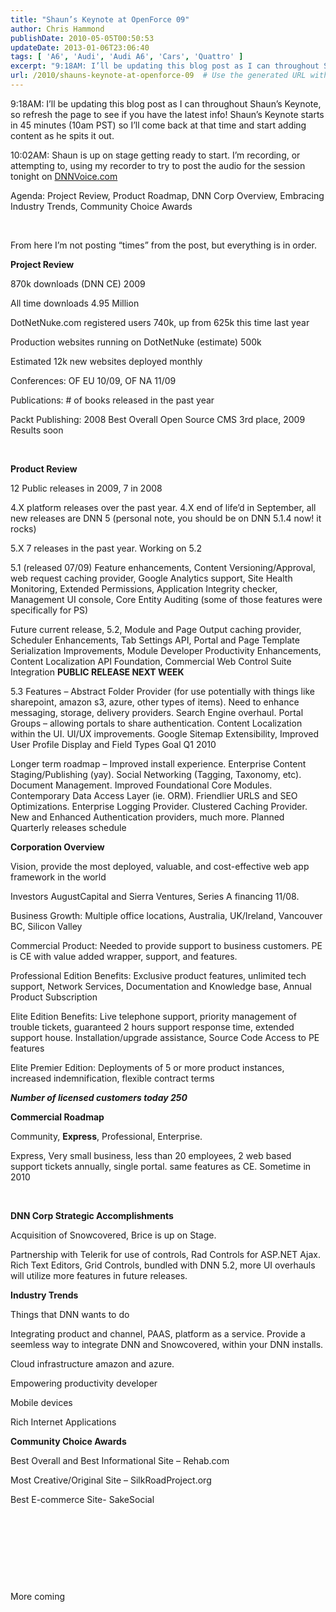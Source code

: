 ```yaml
---
title: "Shaun’s Keynote at OpenForce 09"
author: Chris Hammond
publishDate: 2010-05-05T00:50:53
updateDate: 2013-01-06T23:06:40
tags: [ 'A6', 'Audi', 'Audi A6', 'Cars', 'Quattro' ]
excerpt: "9:18AM: I’ll be updating this blog post as I can throughout Shaun’s Keynote, so refresh the page to see if you have the latest info! Shaun’s Keynote starts in 45 minutes (10am PST) so I’ll come back at that time and start adding content as he spits it out.  10:02AM: Shaun is up on stage getting ready to start. I’m recording, or attempting to, using my recorder to try to post the audio for the session tonight on DNNVoice.com  Agenda: Project Review, Product Roadmap, DNN Corp Overview, Embracing Industry Trends, Community Choice Awards     From here I’m not posting “times” from the post, but everything is in order.  Project Review  870k downloads (DNN CE) 2009  All time downloads 4.95 Million  DotNetNuke.com registered users 740k, up from 625k this time last year  Production websites running on DotNetNuke (estimate) 500k  Estimated 12k new websites deployed monthly  Conferences: OF EU 10/09, OF NA 11/09  Publications: # of books released in the past year  Packt Publishing: 2008 Best Overall Open Source CMS 3rd place, 2009 Results soon     Product Review  12 Public releases in 2009, 7 in 2008  4.X platform releases over the past year. 4.X end of life’d in September, all new releases are DNN 5 (personal note, you should be on DNN 5.1.4 now! it rocks)  5.X 7 releases in the past year. Working on 5.2  5.1 (released 07/09) Feature enhancements, Content Versioning/Approval, web request caching provider, Google Analytics support, Site Health Monitoring, Extended Permissions, Application Integrity checker, Management UI console, Core Entity Auditing (some of those features were specifically for PS)  Future current release, 5.2, Module and Page Output caching provider, Scheduler Enhancements, Tab Settings API, Portal and Page Template Serialization Improvements, Module Developer Productivity Enhancements, Content Localization API Foundation, Commercial Web Control Suite Integration PUBLIC RELEASE NEXT WEEK  5.3 Features – Abstract Folder Provider (for use potentially with things like sharepoint, amazon s3, azure, other types of items). Need to enhance messaging, storage, delivery providers. Search Engine overhaul. Portal Groups – allowing portals to share authentication. Content Localization within the UI. UI/UX improvements. Google Sitemap Extensibility, Improved User Profile Display and Field Types Goal Q1 2010  Longer term roadmap – Improved install experience. Enterprise Content Staging/Publishing (yay). Social Networking (Tagging, Taxonomy, etc). Document Management. Improved Foundational Core Modules. Contemporary Data Access Layer (ie. ORM). Friendlier URLS and SEO Optimizations. Enterprise Logging Provider. Clustered Caching Provider. New and Enhanced Authentication providers, much more. Planned Quarterly releases schedule  Corporation Overview  Vision, provide the most deployed, valuable, and cost-effective web app framework in the world  Investors AugustCapital and Sierra Ventures, Series A financing 11/08.   Business Growth: Multiple office locations, Australia, UK/Ireland, Vancouver BC, Silicon Valley  Commercial Product: Needed to provide support to business customers. PE is CE with value added wrapper, support, and features.  Professional Edition Benefits: Exclusive product features, unlimited tech support, Network Services, Documentation and Knowledge base, Annual Product Subscription  Elite Edition Benefits: Live telephone support, priority management of trouble tickets, guaranteed 2 hours support response time, extended support house. Installation/upgrade assistance, Source Code Access to PE features  Elite Premier Edition: Deployments of 5 or more product instances, increased indemnification, flexible contract terms  Number of licensed customers today 250     Commercial Roadmap  Community, Express, Professional, Enterprise.   Express, Very small business, less than 20 employees, 2 web based support tickets annually, single portal. same features as CE. Sometime in 2010     DNN Corp Strategic Accomplishments  Acquisition of Snowcovered, Brice is up on Stage.   Partnership with Telerik for use of controls, Rad Controls for ASP.NET Ajax. Rich Text Editors, Grid Controls, bundled with DNN 5.2, more UI overhauls will utilize more features in future releases.    Industry Trends  Things that DNN wants to do  Integrating product and channel, PAAS, platform as a service. Provide a seemless way to integrate DNN and Snowcovered, within your DNN installs.   Cloud infrastructure amazon and azure.  Empowering productivity developer  Mobile devices  Rich Internet Applications    Community Choice Awards  Best Overall and Best Informational Site – Rehab.com  Most Creative/Original Site – SilkRoadProject.org   Best E-commerce Site- SakeSocial              More coming"
url: /2010/shauns-keynote-at-openforce-09  # Use the generated URL with year
---
```

<p>9:18AM: I’ll be updating this blog post as I can throughout Shaun’s Keynote, so refresh the page to see if you have the latest info! Shaun’s Keynote starts in 45 minutes (10am PST) so I’ll come back at that time and start adding content as he spits it out.</p>  <p>10:02AM: Shaun is up on stage getting ready to start. I’m recording, or attempting to, using my recorder to try to post the audio for the session tonight on <a href="https://www.dnnvoice.com/" target="_blank">DNNVoice.com</a></p>  <p>Agenda: Project Review, Product Roadmap, DNN Corp Overview, Embracing Industry Trends, Community Choice Awards</p>  <p> </p>  <p>From here I’m not posting “times” from the post, but everything is in order.</p>  <p><strong>Project Review</strong></p>  <p>870k downloads (DNN CE) 2009</p>  <p>All time downloads 4.95 Million</p>  <p>DotNetNuke.com registered users 740k, up from 625k this time last year</p>  <p>Production websites running on DotNetNuke (estimate) 500k</p>  <p>Estimated 12k new websites deployed monthly</p>  <p>Conferences: OF EU 10/09, OF NA 11/09</p>  <p>Publications: # of books released in the past year</p>  <p>Packt Publishing: 2008 Best Overall Open Source CMS 3rd place, 2009 Results soon</p>  <p> </p>  <p><strong>Product Review</strong></p>  <p>12 Public releases in 2009, 7 in 2008</p>  <p>4.X platform releases over the past year. 4.X end of life’d in September, all new releases are DNN 5 (personal note, you should be on DNN 5.1.4 now! it rocks)</p>  <p>5.X 7 releases in the past year. Working on 5.2</p>  <p>5.1 (released 07/09) Feature enhancements, Content Versioning/Approval, web request caching provider, Google Analytics support, Site Health Monitoring, Extended Permissions, Application Integrity checker, Management UI console, Core Entity Auditing (some of those features were specifically for PS)</p>  <p>Future current release, 5.2, Module and Page Output caching provider, Scheduler Enhancements, Tab Settings API, Portal and Page Template Serialization Improvements, Module Developer Productivity Enhancements, Content Localization API Foundation, Commercial Web Control Suite Integration <strong>PUBLIC RELEASE NEXT WEEK</strong></p>  <p>5.3 Features – Abstract Folder Provider (for use potentially with things like sharepoint, amazon s3, azure, other types of items). Need to enhance messaging, storage, delivery providers. Search Engine overhaul. Portal Groups – allowing portals to share authentication. Content Localization within the UI. UI/UX improvements. Google Sitemap Extensibility, Improved User Profile Display and Field Types Goal Q1 2010</p>  <p>Longer term roadmap – Improved install experience. Enterprise Content Staging/Publishing (yay). Social Networking (Tagging, Taxonomy, etc). Document Management. Improved Foundational Core Modules. Contemporary Data Access Layer (ie. ORM). Friendlier URLS and SEO Optimizations. Enterprise Logging Provider. Clustered Caching Provider. New and Enhanced Authentication providers, much more. Planned Quarterly releases schedule</p>  <p><strong>Corporation Overview</strong></p>  <p>Vision, provide the most deployed, valuable, and cost-effective web app framework in the world</p>  <p>Investors AugustCapital and Sierra Ventures, Series A financing 11/08. </p>  <p>Business Growth: Multiple office locations, Australia, UK/Ireland, Vancouver BC, Silicon Valley</p>  <p>Commercial Product: Needed to provide support to business customers. PE is CE with value added wrapper, support, and features.</p>  <p>Professional Edition Benefits: Exclusive product features, unlimited tech support, Network Services, Documentation and Knowledge base, Annual Product Subscription</p>  <p>Elite Edition Benefits: Live telephone support, priority management of trouble tickets, guaranteed 2 hours support response time, extended support house. Installation/upgrade assistance, Source Code Access to PE features</p>  <p>Elite Premier Edition: Deployments of 5 or more product instances, increased indemnification, flexible contract terms</p>  <p><em><strong>Number of licensed customers today 250 </strong></em></p>  <p><strong></strong></p>  <p><strong>Commercial Roadmap</strong></p>  <p>Community, <strong>Express</strong>, Professional, Enterprise. </p>  <p>Express, Very small business, less than 20 employees, 2 web based support tickets annually, single portal. same features as CE. Sometime in 2010</p>  <p> </p>  <p><strong>DNN Corp Strategic Accomplishments</strong></p>  <p>Acquisition of Snowcovered, Brice is up on Stage. </p>  <p>Partnership with Telerik for use of controls, Rad Controls for ASP.NET Ajax. Rich Text Editors, Grid Controls, bundled with DNN 5.2, more UI overhauls will utilize more features in future releases.</p>  <p><strong></strong></p>  <p><strong>Industry Trends</strong></p>  <p>Things that DNN wants to do</p>  <p>Integrating product and channel, PAAS, platform as a service. Provide a seemless way to integrate DNN and Snowcovered, within your DNN installs. </p>  <p>Cloud infrastructure amazon and azure.</p>  <p>Empowering productivity developer</p>  <p>Mobile devices</p>  <p>Rich Internet Applications</p>  <p><strong></strong></p>  <p><strong>Community Choice Awards</strong></p>  <p>Best Overall and Best Informational Site – Rehab.com</p>  <p>Most Creative/Original Site – SilkRoadProject.org </p>  <p>Best E-commerce Site- SakeSocial</p>  <p> </p>  <p> </p>  <p> </p>  <p> </p>  <p>More coming</p><img src="https://feeds.feedburner.com/~r/dnndaily/~4/W1iWHdaDyqI" height="1" width="1"/>
